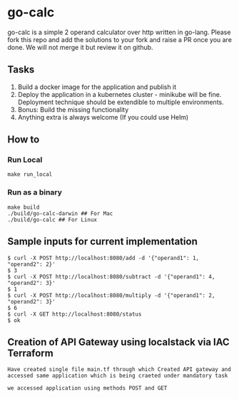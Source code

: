 # go-calc

go-calc is a simple 2 operand calculator over http written in go-lang. Please fork this repo and add the solutions to your fork and raise a PR once you are done. We will not merge it but review it on github.

## Tasks

1. Build a docker image for the application and publish it
1. Deploy the application in a kubernetes cluster - minikube will be fine. Deployment technique should be extendible to multiple environments.
1. Bonus: Build the missing functionality
1. Anything extra is always welcome (If you could use Helm)


## How to

### Run Local

```
make run_local
```

### Run as a binary

```
make build
./build/go-calc-darwin ## For Mac
./build/go-calc ## For Linux
```

## Sample inputs for current implementation

```
$ curl -X POST http://localhost:8080/add -d '{"operand1": 1, "operand2": 2}'
$ 3
$ curl -X POST http://localhost:8080/subtract -d '{"operand1": 4, "operand2": 3}'
$ 1
$ curl -X POST http://localhost:8080/multiply -d '{"operand1": 2, "operand2": 3}'
$ 6
$ curl -X GET http://localhost:8080/status
$ ok
```

## Creation of API Gateway using localstack via IAC Terraform

``` 
Have created single file main.tf through which Created API gateway and accessed same application which is being craeted under mandatory task 

we accessed application using methods POST and GET

```

